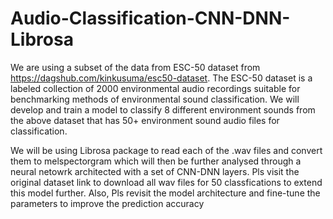 # Audio-Classification-CNN-DNN-Librosa

We are using a subset of the data from ESC-50 dataset from https://dagshub.com/kinkusuma/esc50-dataset. The ESC-50 dataset is a labeled collection of 2000 environmental audio recordings suitable for benchmarking methods of environmental sound classification.
We will develop and train a model to classify 8 different environment sounds from the above dataset that has 50+ environment sound audio files for classification.

We will be using Librosa package to read each of the .wav files and convert them to melspectorgram which will then be further analysed through a neural netowrk architected with a set of CNN-DNN layers. Pls visit the original dataset link to download all wav 
files for 50 classfications to extend this model further. Also, Pls revisit the model architecture and fine-tune the parameters to improve the prediction accuracy
